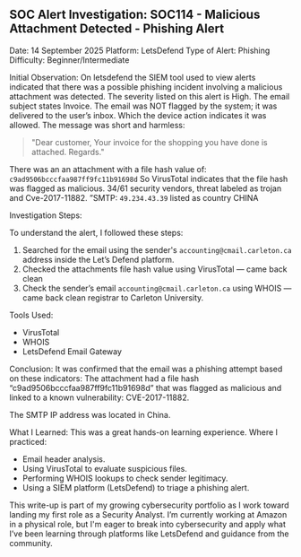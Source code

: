 ## SOC Alert Investigation:  SOC114 - Malicious Attachment Detected - Phishing Alert

Date: 14 September 2025
Platform: LetsDefend
Type of Alert: Phishing
Difficulty: Beginner/Intermediate

Initial Observation:
On letsdefend the SIEM tool used to view alerts indicated that there was a possible phishing incident involving a malicious attachment was detected. The severity listed on this alert is High. The email subject states Invoice. The email was NOT flagged by the system; it was delivered to the user’s inbox.  Which the device action indicates it was allowed.
The message was short and harmless:
> "Dear customer, Your invoice for the shopping you have done is attached. Regards." 

There was an an attachment with a file hash value of: 
`c9ad9506bcccfaa987ff9fc11b91698d`
So VirusTotal indicates that the file hash was flagged as malicious. 34/61 security vendors, threat labeled as trojan and  Cve-2017-11882. 
”SMTP: `49.234.43.39` listed as country CHINA

 Investigation Steps:

To understand the alert, I followed these steps:

1. Searched for the email using the sender's `accounting@cmail.carleton.ca` address inside the Let’s Defend platform.
2. Checked the attachments file hash value using VirusTotal — came back clean
3. Check the sender’s email `accounting@cmail.carleton.ca` using WHOIS — came back clean registrar to Carleton University.

Tools Used:
- VirusTotal
- WHOIS
- LetsDefend Email Gateway

Conclusion:
It was confirmed that the email  was a phishing attempt based on these indicators:
The attachment had a file hash “c9ad9506bcccfaa987ff9fc11b91698d” that was flagged as malicious and linked to a known vulnerability: CVE-2017-11882.


The SMTP IP address was located in China.


What I Learned:
This was a great hands-on learning experience. Where I practiced:

- Email header analysis.
- Using VirusTotal to evaluate suspicious files.
- Performing WHOIS lookups to check sender legitimacy.
- Using a SIEM platform (LetsDefend) to triage a phishing alert.

This write-up is part of my growing cybersecurity portfolio as I work toward landing my first role as a Security Analyst. I’m currently working at Amazon in a physical role, but I'm eager to break into cybersecurity and apply what I’ve been learning through platforms like LetsDefend and guidance from the community.

